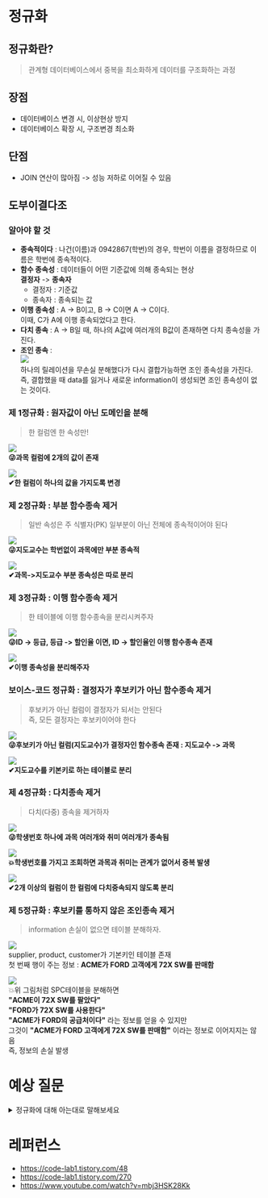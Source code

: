 # 정규화

## 정규화란?

> 관계형 데이터베이스에서 중복을 최소화하게 데이터를 구조화하는 과정

## 장점

-   데이터베이스 변경 시, 이상현상 방지
-   데이터베이스 확장 시, 구조변경 최소화

## 단점

-   JOIN 연산이 많아짐 -> 성능 저하로 이어질 수 있음

## 도부이결다조

### 알아야 할 것

-   **종속적이다** : 나건(이름)과 0942867(학번)의 경우, 학번이 이름을 결정하므로 이름은 학번에 종속적이다.
-   **함수 종속성** : 데이터들이 어떤 기준값에 의해 종속되는 현상<br/>**결정자** -> **종속자**
    -   결정자 : 기준값
    -   종속자 : 종속되는 값
-   **이행 종속성** : A -> B이고, B -> C이면 A -> C이다.<br/>이때, C가 A에 이행 종속되었다고 한다.
-   **다치 종속** : A -> B일 때, 하나의 A값에 여러개의 B값이 존재하면 다치 종속성을 가진다.
-   **조인 종속** : <br/>![](./images/5NF_join_dependency.png)<br/>하나의 릴레이션을 무손실 분해했다가 다시 결합가능하면 조인 종속성을 가진다.<br/>즉, 결합했을 때 data를 잃거나 새로운 information이 생성되면 조인 종속성이 없는 것이다.

### 제 1정규화 : 원자값이 아닌 도메인을 분해

> 한 컬럼엔 한 속성만!

![](./images/1NF_before.png)<br/>
**😜과목 컬럼에 2개의 값이 존재**

![](./images/1NF_after.png)<br/>
**✔한 컬럼이 하나의 값을 가지도록 변경**

### 제 2정규화 : 부분 함수종속 제거

> 일반 속성은 주 식별자(PK) 일부분이 아닌 전체에 종속적이어야 된다

![](./images/2NF_before.png)<br/>
**😜지도교수는 학번없이 과목에만 부분 종속적**

![](./images/2NF_after.png)<br/>
**✔과목->지도교수 부분 종속성은 따로 분리**

### 제 3정규화 : 이행 함수종속 제거

> 한 테이블에 이행 함수종속을 분리시켜주자

![](./images/3NF_before.png)<br/>
**😜ID -> 등급, 등급 -> 할인율 이면, ID -> 할인율인 이행 함수종속 존재**

![](./images/3NF_after.png)<br/>
**✔이행 종속성을 분리해주자**

### 보이스-코드 정규화 : 결정자가 후보키가 아닌 함수종속 제거

> 후보키가 아닌 컬럼이 결정자가 되서는 안된다<br/>즉, 모든 결정자는 후보키이어야 한다

![](./images/BCNF_before.png)<br/>
**😜후보키가 아닌 컬럼(지도교수)가 결정자인 함수종속 존재 : 지도교수 -> 과목**

![](./images/BCNF_after.png)<br/>
**✔지도교수를 키본키로 하는 테이블로 분리**

### 제 4정규화 : 다치종속 제거

> 다치(다중) 종속을 제거하자

![](./images/4NF_before.png)<br/>
**😜학생번호 하나에 과목 여러개와 취미 여러개가 종속됨**

![](./images/4NF_join.png)<br/>
**💥학생번호를 가지고 조회하면 과목과 취미는 관계가 없어서 중복 발생**

![](./images/4NF_after.png)<br/>
**✔2개 이상의 컬럼이 한 컬럼에 다치중속되지 않도록 분리**

### 제 5정규화 : 후보키를 통하지 않은 조인종속 제거

> information 손실이 없으면 테이블 분해하자.

![](./images/5NF_SPC.png)<br/>
supplier, product, customer가 기본키인 테이블 존재<br/>첫 번째 행이 주는 정보 : **ACME가 FORD 고객에게 72X SW를 판매함**

![](./images/5NF_decompose.png)<br/>
💥위 그림처럼 SPC테이블을 분해하면<br/>**"ACME이 72X SW를 팔았다"**<br/>**"FORD가 72X SW를 사용한다"**<br/>**"ACME가 FORD의 공급처이다"** 라는 정보를 얻을 수 있지만 <br/>그것이 **"ACME가 FORD 고객에게 72X SW를 판매함"** 이라는 정보로 이어지지는 않음<br/>즉, 정보의 손실 발생

# 예상 질문

<details>
<summary>
정규화에 대해 아는대로 말해보세요</summary>
<div markdown="1">
༼ つ ◕_◕ ༽つ<b>도부이결다조</b>
</div>
</details>

# 레퍼런스

-   https://code-lab1.tistory.com/48
-   https://code-lab1.tistory.com/270
-   https://www.youtube.com/watch?v=mbj3HSK28Kk
